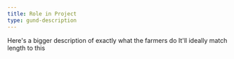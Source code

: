 ```yaml
---
title: Role in Project
type: gund-description
---
```

Here's a bigger description of exactly what the farmers do It'll ideally match length to this
